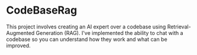 # CodeBaseRag
This project involves creating an AI expert over a codebase using Retrieval-Augmented Generation (RAG). I've implemented the ability to chat with a codebase so you can understand how they work and what can be improved.
